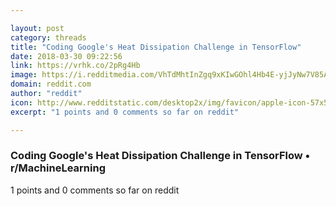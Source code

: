 ```yaml
---

layout: post
category: threads
title: "Coding Google's Heat Dissipation Challenge in TensorFlow"
date: 2018-03-30 09:22:56
link: https://vrhk.co/2pRg4Hb
image: https://i.redditmedia.com/VhTdMhtInZgq9xKIwGOhl4Hb4E-yjJyNw7V85AjprWM.jpg?w=320&s=6c02f44ed22980bf31d4729c0aa0139e
domain: reddit.com
author: "reddit"
icon: http://www.redditstatic.com/desktop2x/img/favicon/apple-icon-57x57.png
excerpt: "1 points and 0 comments so far on reddit"

---
```


### Coding Google's Heat Dissipation Challenge in TensorFlow • r/MachineLearning

1 points and 0 comments so far on reddit